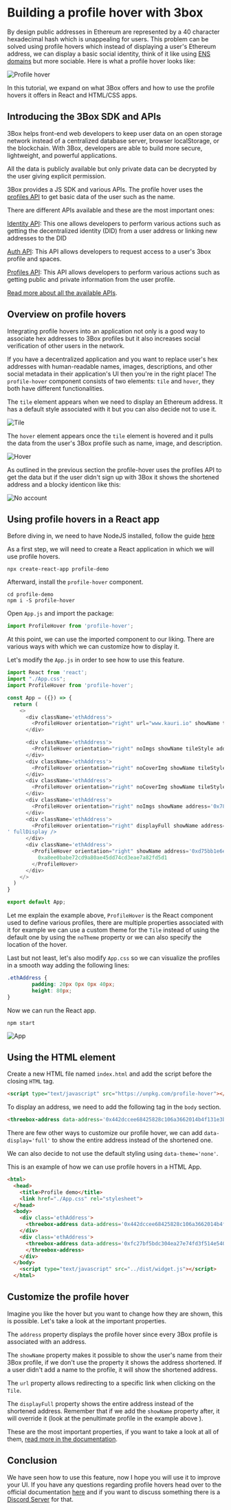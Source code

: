 # Building a profile hover with 3box

By design public addresses in Ethereum are represented by a 40 character hexadecimal hash which is unappealing for users. This problem can be solved using profile hovers which instead of displaying a user's Ethereum address, we can display a basic social identity, think of it like using [ENS domains](https://kauri.io/ens:-beginner's-guide/e7f098b57fd24afe9b70506517dd5a63/a) but more sociable.
Here  is what a profile hover looks like:

![Profile hover](https://i.imgur.com/nSgxd9a.png)

In this tutorial, we expand on what 3Box offers and how to use the profile hovers it offers in React and HTML/CSS apps.

## Introducing the 3Box SDK and APIs

3Box helps front-end web developers to keep user data on an open storage network instead of a centralized database server, browser localStorage, or the blockchain. With 3Box, developers are able to build more secure, lightweight, and powerful applications.

All the data is publicly available but only private data can be decrypted by the user giving explicit permission.

3Box provides a JS SDK and various APIs. The profile hover uses the [profiles API](https://docs.3box.io/api/index#profiles) to get basic data of the user such as the name.

There are different APIs available and these are the most important ones:

[Identity API](https://docs.3box.io/api/index#identity): This one allows developers to perform various actions such as getting the decentralized identity (DID) from a user address or linking new addresses to the DID

[Auth API](https://docs.3box.io/api/index#auth): This API allows developers to request access to a user's 3box profile and spaces.

[Profiles API](https://docs.3box.io/api/index#profiles): This API allows developers to perform various actions such as getting public and private information from the user profile.

[Read more about all the available APIs](https://docs.3box.io/api/index).

## Overview on profile hovers

Integrating profile hovers into an application not only is a good way to associate hex addresses to 3Box profiles but it also increases social verification of other users in the network.

If you have a decentralized application and you want to replace user's hex addresses with human-readable names, images, descriptions, and other social metadata in their application's UI then you're in the right place! 
The `profile-hover` component consists of two elements: `tile` and `hover`, they both have different functionalities.

The `tile` element appears when we need to display an Ethereum address. It has a default style associated with it but you can also decide not to use it.

![Tile](https://github.com/Solexplorer/Content/blob/master/3Box/images/tile.png)

The `hover` element appears once the `tile` element is hovered and it pulls the data from the user's 3Box profile such as name, image, and description.

![Hover](https://github.com/Solexplorer/Content/blob/master/3Box/images/hover.png)

As outlined in the previous section the profile-hover uses the profiles API to get the data but if the user didn't sign up with 3Box it shows the shortened address and a blocky identicon like this:

![No account](https://github.com/Solexplorer/Content/blob/master/3Box/images/no_account.png)

## Using profile hovers in a React app

Before diving in, we need to have NodeJS installed, follow the guide
[here](https://nodejs.org/en/download/package-manager/)

As a first step, we will need to create a React application in which we will use
profile hovers.

```shell
npx create-react-app profile-demo
```

Afterward, install the `profile-hover` component.

```shell
cd profile-demo
npm i -S profile-hover
```

Open `App.js` and import the package:

```javascript
import ProfileHover from 'profile-hover';
```

At this point, we can use the imported component to our liking. There are various
ways with which we can customize how to display it.

Let's modify the `App.js` in order to see how to use this feature.

```javascript
import React from 'react';
import "./App.css";
import ProfileHover from 'profile-hover';

const App = ({}) => {
  return (
    <>
      <div className='ethAddress'>
        <ProfileHover orientation="right" url="www.kauri.io" showName tileStyle address='0x3f46680099cf623163c96747a8addb85a1da1cd1' />
      </div>

      <div className='ethAddress'>
        <ProfileHover orientation="right" noImgs showName tileStyle address='0xec1f83cf6a6dc7ee04a79c99a67cd3800111b355' />
      </div>
      <div className='ethAddress'>
        <ProfileHover orientation="right" noCoverImg showName tileStyle address='0x499c9c826a356f72926a258afa63bcdb4df33702' />
      </div>
      <div className='ethAddress'>
        <ProfileHover orientation="right" noCoverImg showName tileStyle address='0xfc27bf5bdc304ea27e74fd3f514e5400f0a9e76d' />
      </div>
      <div className='ethAddress'>
        <ProfileHover orientation="right" noImgs showName address='0x781901682d3e9341a6c195ee6fe58047a9235f07' />
      </div>
      <div className='ethAddress'>
        <ProfileHover orientation="right" displayFull showName address='0x442dccee68425828c106a3662014b4f131e3bd9b
' fullDisplay />
      </div>
      <div className='ethAddress'>
        <ProfileHover orientation="right" showName address='0xd75bb1e6ef53d0c65bcf53ecb19d8c64a7026c58' noTheme>
          0xa8ee0babe72cd9a80ae45dd74cd3eae7a82fd5d1
        </ProfileHover>
      </div>
    </>
  )
}

export default App;
```

Let me explain the example above, `ProfileHover` is the React component used to
define various profiles, there are multiple properties associated with it for example
we can use a custom theme for the `Tile` instead of using the default one by using
the `noTheme` property or we can also specify the location of the hover.

Last but not least, let's also modify `App.css` so we can visualize the
profiles in a smooth way adding the following lines:

```css
.ethAddress {
        padding: 20px 0px 0px 40px;
        height: 80px;
}
```

Now we can run the React app.

```shell
npm start
```

![App](https://github.com/Solexplorer/Content/blob/master/3Box/images/app.png)

## Using the HTML element

Create a new HTML file named `index.html` and add the script before the closing `HTML` tag.

```html
<script type="text/javascript" src="https://unpkg.com/profile-hover"></script>
```

To display an address, we need to add the following tag in the `body` section.

```html
<threebox-address data-address='0x442dccee68425828c106a3662014b4f131e3bd9b'></threebox-address>
```

There are few other ways to customize our profile hover, we can add `data-display='full'`
to show the entire address instead of the shortened one.

We can also decide to not use the default styling using `data-theme='none'`.

This is an example of how we can use profile hovers in a HTML App.

```html
<html>
  <head>
    <title>Profile demo</title>
    <link href="./App.css" rel="stylesheet">
  </head>
  <body>
    <div class='ethAddress'>
      <threebox-address data-address='0x442dccee68425828c106a3662014b4f131e3bd9b' data-display='full'></threebox-address>
    </div>
    <div class='ethAddress'>
      <threebox-address data-address='0xfc27bf5bdc304ea27e74fd3f514e5400f0a9e76d' data-theme='none'>
      </threebox-address>
    </div>
  </body>
    <script type="text/javascript" src="../dist/widget.js"></script>
  </html>
```

## Customize the profile hover

Imagine you like the hover but you want to change how they are shown,
this is possible. Let's take a look at the important properties.

The `address` property displays the profile hover since every 3Box
profile is associated with an address.

The `showName` property makes it possible to show the user's name from their 3Box profile,
if we don't use the property it shows the address shortened. If a user didn't add a
name to the profile, it will show the shortened address.

The `url` property allows redirecting to a specific link when clicking on the `Tile`.

The `displayFull` property shows the entire address instead of the shortened address.
Remember that if we add the `showName` property after, it will override it (look
at the penultimate profile in the example above ).

These are the most important properties, if you want to take a look at all of them,
[read more in the documentation](https://github.com/3box/profile-hover#prop-types).

## Conclusion

We have seen how to use this feature, now I hope you will use it to improve your
UI. 
If you have any questions regarding profile hovers head over to the official
documentation [here](https://docs.3box.io) and if you want to discuss something
there is a [Discord Server](https://discordapp.com/invite/TAefehN) for that.

